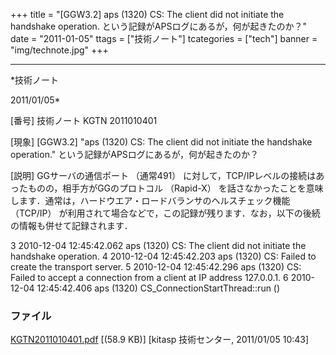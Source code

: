 ﻿+++
title = "[GGW3.2] aps (1320) CS: The client did not initiate the handshake operation. という記録がAPSログにあるが，何が起きたのか？"
date = "2011-01-05"
ttags = ["技術ノート"]
tcategories = ["tech"]
banner = "img/technote.jpg"
+++

-----------------------------------------------------------------------------------------------------------------------------

*技術ノート

2011/01/05*


[番号]
技術ノート KGTN 2011010401

[現象]
[GGW3.2] "aps (1320) CS: The client did not initiate the handshake
operation." という記録がAPSログにあるが，何が起きたのか？

[説明]
GGサーバの通信ポート （通常491）
に対して，TCP/IPレベルの接続はあったものの，相手方がGGのプロトコル
（Rapid-X）
を話さなかったことを意味します．通常は，ハードウエア・ロードバランサのヘルスチェック機能
（TCP/IP）
が利用されて場合などで，この記録が残ります．なお，以下の後続の情報も併せて記録されます．

3 2010-12-04 12:45:42.062 aps (1320) CS: The client did not initiate the
handshake operation.
4 2010-12-04 12:45:42.203 aps (1320) CS: Failed to create the transport
server.
5 2010-12-04 12:45:42.296 aps (1320) CS: Failed to accept a connection
from a client at IP address 127.0.0.1.
6 2010-12-04 12:45:42.406 aps (1320) CS_ConnectionStartThread::run ()


### ファイル





[KGTN2011010401.pdf](http://techreport.kitasp.net/attachments/download/445/KGTN2011010401.pdf)
 [(58.9 KB)] [kitasp 技術センター, 2011/01/05
10:43]
